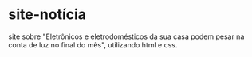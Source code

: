 # site-notícia
site sobre "Eletrônicos e eletrodomésticos da sua casa podem pesar na conta de luz no final do mês", utilizando html e css.

